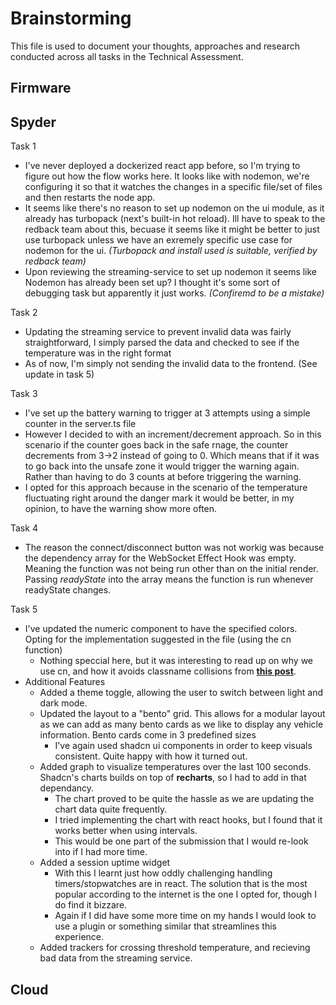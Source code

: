 # Brainstorming

This file is used to document your thoughts, approaches and research conducted across all tasks in the Technical Assessment.

## Firmware

## Spyder
Task 1
- I've never deployed a dockerized react app before, so I'm trying to figure out how the flow works here. It looks like with nodemon, we're configuring it so that it watches the changes in a specific file/set of files and then restarts the node app.
- It seems like there's no reason to set up nodemon on the ui module, as it already has turbopack (next's built-in hot reload). Ill have to speak to the redback team about this, becuase it seems like it might be better to just use turbopack unless we have an exremely specific use case for nodemon for the ui. *(Turbopack and install used is suitable, verified by redback team)*
- Upon reviewing the streaming-service to set up nodemon it seems like Nodemon has already been set up? I thought it's some sort of debugging task but apparently it just works. *(Confiremd to be a mistake)*

Task 2
- Updating the streaming service to prevent invalid data was fairly straightforward, I simply parsed the data and checked to see if the temperature was in the right format
- As of now, I'm simply not sending the invalid data to the frontend. (See update in task 5)

Task 3
- I've set up the battery warning to trigger at 3 attempts using a simple counter in the server.ts file
- However I decided to with an increment/decrement approach. So in this scenario if the counter goes back in the safe rnage, the counter decrements from 3->2 instead of going to 0. Which means that if it was to go back into the unsafe zone it would trigger the warning again. Rather than having to do 3 counts at before triggering the warning.
- I opted for this approach because in the scenario of the temperature fluctuating right around the danger mark it would be better, in my opinion, to have the warning show more often.

Task 4
- The reason the connect/disconnect button was not workig was because the dependency array for the WebSocket Effect Hook was empty. Meaning  the function was not being run other than on the initial render. Passing *readyState* into the array means the function is run whenever readyState changes.

Task 5
- I've updated the numeric component to have the specified colors. Opting for the implementation suggested in the file (using the cn function)
    - Nothing speccial here, but it was interesting to read up on why we use cn, and how it avoids classname collisions from **[this post](https://www.reddit.com/r/tailwindcss/comments/1egbuvx/the_buzz_around_cn_function_and_why_do_we_use_it/)**.
- Additional Features
    - Added a theme toggle, allowing the user to switch between light and dark mode.
    - Updated the layout to a "bento" grid. This allows for a modular layout as we can add as many bento cards as we like to display any vehicle information. Bento cards come in 3 predefined sizes
        - I've again used shadcn ui components in order to keep visuals consistent. Quite happy with how it turned out.
    - Added graph to visualize temperatures over the last 100 seconds. Shadcn's charts builds on top of **recharts**, so I had to add in that dependancy.
        - The chart proved to be quite the hassle as we are updating the chart data quite frequently.
        - I tried implementing the chart with react hooks, but I found that it works better when using intervals.
        - This would be one part of the submission that I would re-look into if I had more time.
    - Added a session uptime widget
        - With this I learnt just how oddly challenging handling timers/stopwatches are in react. The solution that is the most popular according to the internet is the one I opted for, though I do find it bizzare.
        - Again if I did have some more time on my hands I would look to use a plugin or something similar that streamlines this experience.
    - Added trackers for crossing threshold temperature, and recieving bad data from the streaming service.
    

## Cloud
